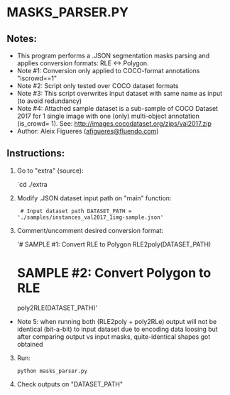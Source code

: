 


# MASKS_PARSER.PY



## Notes:

- This program performs a .JSON segmentation masks parsing and applies conversion formats: RLE <-> Polygon.
- Note #1: Conversion only applied to COCO-format annotations "iscrowd==1"
- Note #2: Script only tested over COCO dataset formats
- Note #3: This script overwrites input dataset with same name as input (to avoid redundancy)
- Note #4: Attached sample dataset is a sub-sample of COCO Dataset 2017 for 1 single image with one (only) multi-object annotation (is_crowd= 1). See:  http://images.cocodataset.org/zips/val2017.zip
- Author: Aleix Figueres (afigueres@fluendo.com)

 

## Instructions:

1. Go to "extra" (source):

  	`cd ./extra
2. Modify .JSON dataset input path on "main" function:

  	 ` # Input dataset path
  	 DATASET_PATH = './samples/instances_val2017_1img-sample.json'`

3. Comment/uncomment desired conversion format:

  	'# SAMPLE #1: Convert RLE to Polygon
  	RLE2poly(DATASET_PATH)
  	
  	# SAMPLE #2: Convert Polygon to RLE
  	poly2RLE(DATASET_PATH)'

- Note 5: when running both (RLE2poly + poly2RLe) output will not be identical (bit-a-bit) to input dataset due to encoding data loosing but after comparing output vs input masks, quite-identical shapes got obtained

3. Run:

    `python masks_parser.py`

4. Check outputs on "DATASET_PATH"

